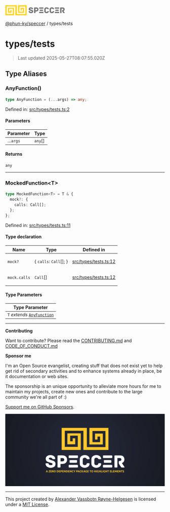 <div><img alt="SPECCER logo" src="https://raw.githubusercontent.com/phun-ky/speccer/main/public/logo-speccer-horizontal-colored-package.svg?raw=true" style="max-height:32px;"/></div>

[@phun-ky/speccer](../README.md) / types/tests

# types/tests

> Last updated 2025-05-27T08:07:55.020Z

## Type Aliases

### AnyFunction()

```ts
type AnyFunction = (...args) => any;
```

Defined in:
[src/types/tests.ts:2](https://github.com/phun-ky/speccer/blob/main/src/types/tests.ts#L2)

#### Parameters

| Parameter | Type     |
| --------- | -------- |
| ...`args` | `any`\[] |

#### Returns

`any`

---

### MockedFunction\<T>

```ts
type MockedFunction<T> = T & {
  mock?: {
    calls: Call[];
  };
};
```

Defined in:
[src/types/tests.ts:11](https://github.com/phun-ky/speccer/blob/main/src/types/tests.ts#L11)

#### Type declaration

<table>
<thead>
<tr>
<th>Name</th>
<th>Type</th>
<th>Defined in</th>
</tr>
</thead>
<tbody>
<tr>
<td>

`mock?`

</td>
<td>

{ `calls`: `Call`\[]; }

</td>
<td>

[src/types/tests.ts:12](https://github.com/phun-ky/speccer/blob/main/src/types/tests.ts#L12)

</td>
</tr>
<tr>
<td>

`mock.calls`

</td>
<td>

`Call`\[]

</td>
<td>

[src/types/tests.ts:12](https://github.com/phun-ky/speccer/blob/main/src/types/tests.ts#L12)

</td>
</tr>
</tbody>
</table>

#### Type Parameters

| Type Parameter                              |
| ------------------------------------------- |
| `T` _extends_ [`AnyFunction`](#anyfunction) |

---

**Contributing**

Want to contribute? Please read the
[CONTRIBUTING.md](https://github.com/phun-ky/speccer/blob/main/CONTRIBUTING.md)
and
[CODE_OF_CONDUCT.md](https://github.com/phun-ky/speccer/blob/main/CODE_OF_CONDUCT.md)

**Sponsor me**

I'm an Open Source evangelist, creating stuff that does not exist yet to help
get rid of secondary activities and to enhance systems already in place, be it
documentation or web sites.

The sponsorship is an unique opportunity to alleviate more hours for me to
maintain my projects, create new ones and contribute to the large community
we're all part of :)

[Support me on GitHub Sponsors](https://github.com/sponsors/phun-ky).

![Speccer banner, with logo and slogan: A zero dependency package to annotate or highlight elements](https://github.com/phun-ky/speccer/blob/main/public/speccer-banner.png?raw=true)

---

This project created by [Alexander Vassbotn Røyne-Helgesen](http://phun-ky.net)
is licensed under a [MIT License](https://choosealicense.com/licenses/mit/).
